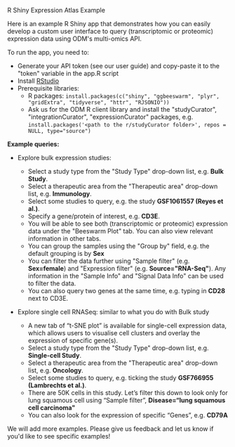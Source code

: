 R Shiny Expression Atlas Example

Here is an example R Shiny app that demonstrates how you can easily develop a custom user interface to query (transcriptomic or proteomic) expression data using ODM's multi-omics API.

To run the app, you need to:

- Generate your API token (see our user guide) and copy-paste it to the "token" variable in the app.R script
- Install [RStudio](https://rstudio.com/)
- Prerequisite libraries:
  - R packages:
    `install.packages(c("shiny", "ggbeeswarm", "plyr", "gridExtra", "tidyverse", "httr", "RJSONIO"))`
  - Ask us for the ODM R client library and install the "studyCurator", "integrationCurator", "expressionCurator" packages, e.g.
    `install.packages('<path to the r/studyCurator folder>', repos = NULL, type="source")`

**Example queries:**

- Explore bulk expression studies:
  - Select a study type from the "Study Type" drop-down list, e.g. **Bulk Study**.
  - Select a therapeutic area from the "Therapeutic area" drop-down list, e.g. **Immunology**.
  - Select some studies to query, e.g. the study **GSF1061557 (Reyes et al.)**.
  - Specify a gene/protein of interest, e.g. **CD3E**.
  - You will be able to see both (transcriptomic or proteomic) expression data under the "Beeswarm Plot" tab. You can also view relevant information in other tabs.
  - You can group the samples using the "Group by" field, e.g. the default grouping is by **Sex**
  - You can filter the data further using "Sample filter" (e.g. **Sex=female**) and "Expression filter" (e.g. **Source="RNA-Seq"**). Any information in the "Sample Info" and "Signal Data Info" can be used to filter the data.
  - You can also query two genes at the same time, e.g. typing in **CD28** next to CD3E.

- Explore single cell RNASeq: similar to what you do with Bulk study
  - A new tab of “t-SNE plot” is available for single-cell expression data, which allows users to visualise cell clusters and overlay the expression of specific gene(s).
  - Select a study type from the "Study Type" drop-down list, e.g. **Single-cell Study**.
  - Select a therapeutic area from the "Therapeutic area" drop-down list, e.g. **Oncology**.
  - Select some studies to query, e.g. ticking the study **GSF766955 (Lambrechts et al.)**.
  - There are 50K cells in this study. Let’s filter this down to look only for lung squamous cell using “Sample filter”, **Disease=“lung squamous cell carcinoma"**
  - You can also look for the expression of specific “Genes”, e.g. **CD79A**


We will add more examples. Please give us feedback and let us know if you'd like to see specific examples!
